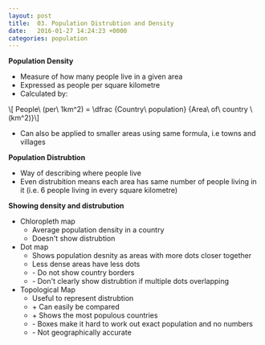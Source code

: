 ```yaml
---
layout: post
title:  03. Population Distrubtion and Density
date:   2016-01-27 14:24:23 +0000
categories: population
---
```


**Population Density**

* Measure of how many people live in a given area
* Expressed as people per square kilometre 
* Calculated by:

\\[ People\ (per\ 1km^2) = \dfrac {Country\ population} {Area\ of\ country \ (km^2)}\\]

* Can also be applied to smaller areas using same formula, i.e towns and villages

**Population Distrubtion**

* Way of describing where people live
* Even distrubition means each area has same number of people living in it (i.e. 6 people living in every square kilometre)

**Showing density and distrubution**

* Chloropleth map
	* Average population density in a country
	* Doesn't show distrubtion 
* Dot map
	* Shows population desnity as areas with more dots closer together
	* Less dense areas have less dots
	* \- Do not show country borders
	* \- Don't clearly show distrubtion if multiple dots overlapping
* Topological Map
	* Useful to represent distrubtion
	* \+ Can easily be compared
	* \+ Shows the most populous countries
	* \- Boxes make it hard to work out exact population and no numbers
	* \- Not geographically accurate